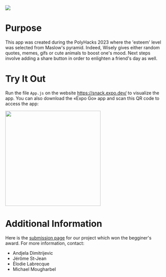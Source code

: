 <img src="https://user-images.githubusercontent.com/34347347/216827839-ab617b4d-828e-4812-ac8a-7afe71380afb.png">

# Purpose
This app was created during the PolyHacks 2023 where the 'esteem' level was selected from Maslow's pyramid. Indeed, Wisely gives either random quotes, memes, gifs or cute animals to boost one's mood. Next steps involve adding a share button in order to enlighten a friend's day as well. 

# Try It Out
Run the file `App.js` on the website https://snack.expo.dev/ to visualize the app. You can also download the  «Expo Go» app and scan this QR code to access the app: 

<img src="https://user-images.githubusercontent.com/34347347/216827969-f38fa528-d853-4357-9119-831463ad1354.png" width="300" height="300">

# Additional Information
Here is the [submission page](https://devpost.com/software/wisely-ocaxjh) for our project which won the begginer's award.
For more information, contact:
- Andjela Dimitrijevic
- Jérôme St-Jean
- Élodie Labrecque
- Michael Mougharbel
